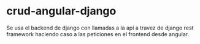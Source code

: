 # crud-angular-django
Se usa el backend de django con llamadas a la api a travez de django rest framework haciendo caso a las peticiones en el frontend desde angular.
